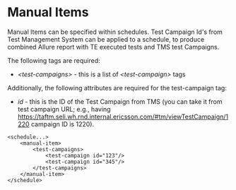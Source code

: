 <head>
    <title>Manual Items</title>
</head>

# Manual Items

Manual Items can be specified within schedules. Test Campaign Id's from Test Management System can be applied to a schedule, to produce combined
Allure report with TE executed tests and TMS test Campaigns.

The following tags are required:

* *&lt;test-campaigns&gt;* - this is a list of *&lt;test-campaign&gt;* tags

Additionally, the following attributes are required for the test-campaign tag:

* *id* - this is the ID of the Test Campaign from TMS (you can take it from test campaign URL; e.g.,
having https://taftm.seli.wh.rnd.internal.ericsson.com/#tm/viewTestCampaign/1220 campaign ID is 1220).

```
<schedule...>
    <manual-item>
        <test-campaigns>
            <test-campaign id="123"/>
            <test-campaign id="345"/>
        </test-campaigns>
    </manual-item>
</schedule>
```
